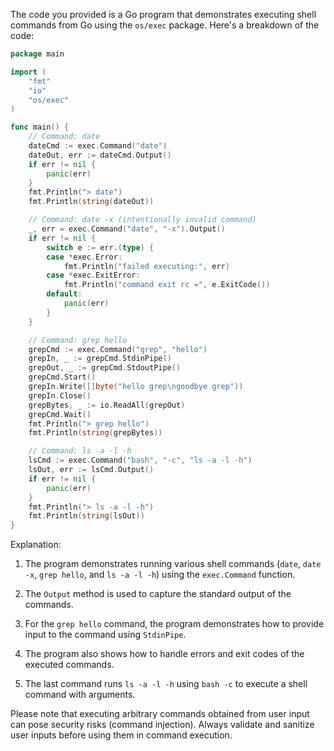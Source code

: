 The code you provided is a Go program that demonstrates executing shell commands from Go using the `os/exec` package. Here's a breakdown of the code:

```go
package main

import (
	"fmt"
	"io"
	"os/exec"
)

func main() {
	// Command: date
	dateCmd := exec.Command("date")
	dateOut, err := dateCmd.Output()
	if err != nil {
		panic(err)
	}
	fmt.Println("> date")
	fmt.Println(string(dateOut))

	// Command: date -x (intentionally invalid command)
	_, err = exec.Command("date", "-x").Output()
	if err != nil {
		switch e := err.(type) {
		case *exec.Error:
			fmt.Println("failed executing:", err)
		case *exec.ExitError:
			fmt.Println("command exit rc =", e.ExitCode())
		default:
			panic(err)
		}
	}

	// Command: grep hello
	grepCmd := exec.Command("grep", "hello")
	grepIn, _ := grepCmd.StdinPipe()
	grepOut, _ := grepCmd.StdoutPipe()
	grepCmd.Start()
	grepIn.Write([]byte("hello grep\ngoodbye grep"))
	grepIn.Close()
	grepBytes, _ := io.ReadAll(grepOut)
	grepCmd.Wait()
	fmt.Println("> grep hello")
	fmt.Println(string(grepBytes))

	// Command: ls -a -l -h
	lsCmd := exec.Command("bash", "-c", "ls -a -l -h")
	lsOut, err := lsCmd.Output()
	if err != nil {
		panic(err)
	}
	fmt.Println("> ls -a -l -h")
	fmt.Println(string(lsOut))
}
```

Explanation:

1. The program demonstrates running various shell commands (`date`, `date -x`, `grep hello`, and `ls -a -l -h`) using the `exec.Command` function.

2. The `Output` method is used to capture the standard output of the commands.

3. For the `grep hello` command, the program demonstrates how to provide input to the command using `StdinPipe`.

4. The program also shows how to handle errors and exit codes of the executed commands.

5. The last command runs `ls -a -l -h` using `bash -c` to execute a shell command with arguments.

Please note that executing arbitrary commands obtained from user input can pose security risks (command injection). Always validate and sanitize user inputs before using them in command execution.